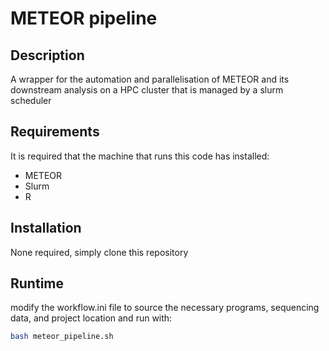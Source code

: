 # METEOR pipeline

## Description
A wrapper for the automation and parallelisation of METEOR and its downstream analysis on a HPC cluster that is managed by a slurm scheduler

## Requirements
It is required that the machine that runs this code has installed:
* METEOR
* Slurm
* R

## Installation
None required, simply clone this repository

## Runtime
modify the workflow.ini file to source the necessary programs, sequencing data, and project location and run with:
```bash
bash meteor_pipeline.sh
```
